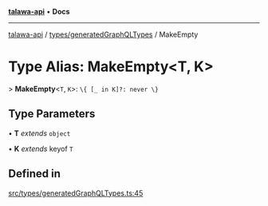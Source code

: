 [**talawa-api**](../../../README.md) • **Docs**

***

[talawa-api](../../../modules.md) / [types/generatedGraphQLTypes](../README.md) / MakeEmpty

# Type Alias: MakeEmpty\<T, K\>

\> **MakeEmpty**\<`T`, `K`\>: `\{ [_ in K]?: never \}`

## Type Parameters

• **T** *extends* `object`

• **K** *extends* keyof `T`

## Defined in

[src/types/generatedGraphQLTypes.ts:45](https://github.com/PalisadoesFoundation/talawa-api/blob/fb5076f344cd74d4e51c692cbc70fc337bf1ac39/src/types/generatedGraphQLTypes.ts#L45)
